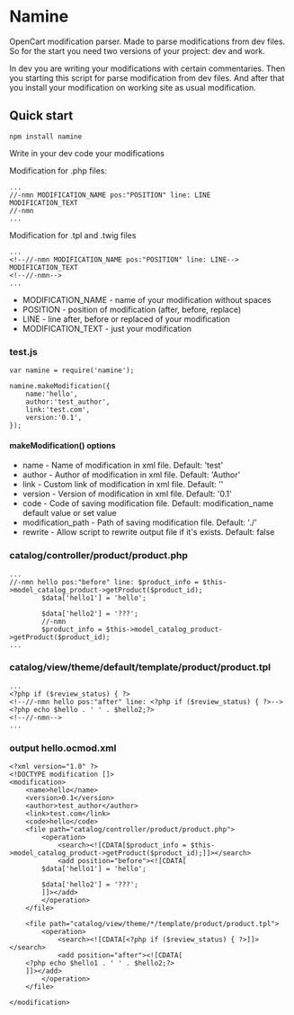 # Namine
OpenCart modification parser.
Made to parse modifications from dev files.
So for the start you need two versions of your project: dev and work.

In dev you are writing your modifications with certain commentaries.
Then you starting this script for parse modification from dev files.
And after that you install your modification on working site as usual modification.

## Quick start

```
npm install namine

```

Write in your dev code your modifications

Modification for .php files:
```
...
//-nmn MODIFICATION_NAME pos:"POSITION" line: LINE
MODIFICATION_TEXT
//-nmn
...
```

Modification for .tpl and .twig files
```
...
<!--//-nmn MODIFICATION_NAME pos:"POSITION" line: LINE-->
MODIFICATION_TEXT
<!--//-nmn-->
...
```
* MODIFICATION_NAME - name of your modification without spaces
* POSITION - position of modification (after, before, replace)
* LINE - line after, before or replaced of your modification
* MODIFICATION_TEXT - just your modification

### test.js

```
var namine = require('namine');

namine.makeModification({
	name:'hello',
	author:'test_author',
	link:'test.com',
	version:'0.1',
});
```

#### makeModification() options

* name - Name of modification in xml file. Default: 'test'
* author - Author of modification in xml file. Default: 'Author'
* link - Custom link of modification in xml file. Default: ''
* version - Version of modification in xml file. Default: '0.1'
* code - Code of saving modification file. Default: modification_name default value or set value
* modification_path - Path of saving modification file. Default: './'
* rewrite - Allow script to rewrite output file if it's exists. Default: false


### catalog/controller/product/product.php
```
...
//-nmn hello pos:"before" line: $product_info = $this->model_catalog_product->getProduct($product_id);
		$data['hello1'] = 'hello';

		$data['hello2'] = '???';
		//-nmn
		$product_info = $this->model_catalog_product->getProduct($product_id);
...
```

### catalog/view/theme/default/template/product/product.tpl
```
...
<?php if ($review_status) { ?>
<!--//-nmn hello pos:"after" line: <?php if ($review_status) { ?>-->
<?php echo $hello . ' ' . $hello2;?>
<!--//-nmn-->
...
```

### output hello.ocmod.xml
```
<?xml version="1.0" ?>
<!DOCTYPE modification []>
<modification>
	<name>hello</name>
	<version>0.1</version>
	<author>test_author</author>
	<link>test.com</link>
	<code>hello</code>
	<file path="catalog/controller/product/product.php">
		<operation>
			<search><![CDATA[$product_info = $this->model_catalog_product->getProduct($product_id);]]></search>
			<add position="before"><![CDATA[
		$data['hello1'] = 'hello';

		$data['hello2'] = '???';
		]]></add>
		</operation>
	</file>

	<file path="catalog/view/theme/*/template/product/product.tpl">
		<operation>
			<search><![CDATA[<?php if ($review_status) { ?>]]></search>
			<add position="after"><![CDATA[
	<?php echo $hello1 . ' ' . $hello2;?>
	]]></add>
		</operation>
	</file>

</modification>
```
